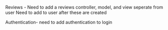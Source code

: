 Reviews - Need to add a reviews controller, model, and view seperate from user
    Need to add to user after these are created

Authentication- need to add authentication to login
